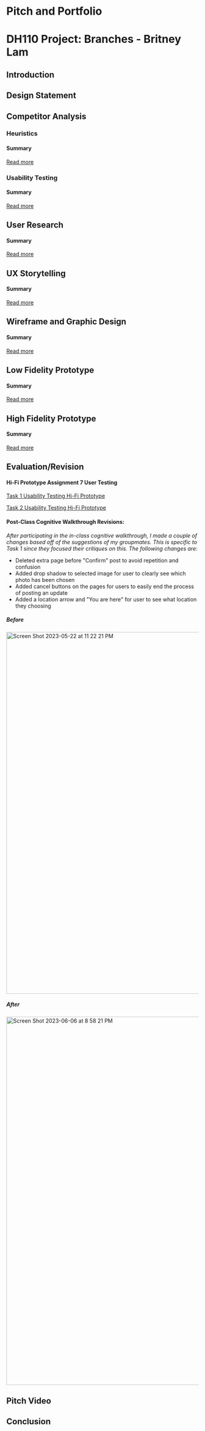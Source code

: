# Pitch and Portfolio

# DH110 Project: Branches - Britney Lam

## Introduction

## Design Statement

## Competitor Analysis 
### Heuristics 
#### Summary 
[Read more](https://github.com/britslambs/DH110/tree/main/Assignment01) 
### Usability Testing
#### Summary 
[Read more](https://github.com/britslambs/DH110/tree/main/Assignment2) 

## User Research
#### Summary 
[Read more](https://github.com/britslambs/DH110/tree/main/Assignment%203) 

## UX Storytelling
#### Summary
[Read more](https://github.com/britslambs/DH110/tree/main/Assignment%204)

## Wireframe and Graphic Design
#### Summary 
[Read more](https://github.com/britslambs/DH110/tree/main/Assignment%205) 

## Low Fidelity Prototype
#### Summary 
[Read more](https://github.com/britslambs/DH110/tree/main/Assignment%206)

## High Fidelity Prototype
#### Summary 
[Read more](https://github.com/britslambs/DH110/tree/main/Assignment%207) 

## Evaluation/Revision
#### Hi-Fi Prototype Assignment 7 User Testing
[Task 1 Usability Testing Hi-Fi Prototype](https://photos.app.goo.gl/L6FmngM1UFSfckH46) 

[Task 2 Usability Testing Hi-Fi Prototype](https://photos.app.goo.gl/mM6kAJbn1sfRVJuQ6) 

#### Post-Class Cognitive Walkthrough Revisions: 
*After participating in the in-class cognitive walkthrough, I made a couple of changes based off of the suggestions of my groupmates. This is specific to Task 1 since they focused their critiques on this. The following changes are:* 
* Deleted extra page before "Confirm" post to avoid repetition and confusion
* Added drop shadow to selected image for user to clearly see which photo has been chosen
* Added cancel buttons on the pages for users to easily end the process of posting an update
* Added a location arrow and "You are here" for user to see what location they choosing
##### Before 
<img width="947" alt="Screen Shot 2023-05-22 at 11 22 21 PM" src="https://github.com/britslambs/DH110/assets/119825654/99e983ec-2928-4acc-b5af-e3247e11ada7">

##### After
<img width="964" alt="Screen Shot 2023-06-06 at 8 58 21 PM" src="https://github.com/britslambs/DH110/assets/119825654/b117563b-bcec-4068-b364-257f7dab8a99">


## Pitch Video

## Conclusion

